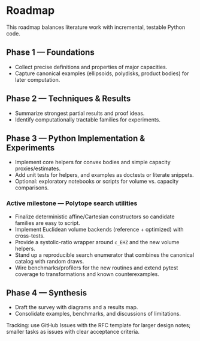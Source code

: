 # Roadmap

This roadmap balances literature work with incremental, testable Python code.

## Phase 1 — Foundations
- Collect precise definitions and properties of major capacities.
- Capture canonical examples (ellipsoids, polydisks, product bodies) for later computation.

## Phase 2 — Techniques & Results
- Summarize strongest partial results and proof ideas.
- Identify computationally tractable families for experiments.

## Phase 3 — Python Implementation & Experiments
- Implement core helpers for convex bodies and simple capacity proxies/estimates.
- Add unit tests for helpers, and examples as doctests or literate snippets.
- Optional: exploratory notebooks or scripts for volume vs. capacity comparisons.

### Active milestone — Polytope search utilities
- Finalize deterministic affine/Cartesian constructors so candidate families are easy to script.
- Implement Euclidean volume backends (reference + optimized) with cross-tests.
- Provide a systolic-ratio wrapper around ``c_EHZ`` and the new volume helpers.
- Stand up a reproducible search enumerator that combines the canonical catalog with random draws.
- Wire benchmarks/profilers for the new routines and extend pytest coverage to transformations and known counterexamples.

## Phase 4 — Synthesis
- Draft the survey with diagrams and a results map.
- Consolidate examples, benchmarks, and discussions of limitations.

Tracking: use GitHub Issues with the RFC template for larger design notes; smaller tasks as issues with clear acceptance criteria.
